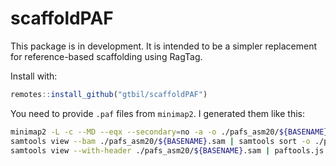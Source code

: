 # scaffoldPAF
This package is in development. It is intended to be a simpler replacement for reference-based scaffolding using RagTag.

Install with:

```r
remotes::install_github("gtbil/scaffoldPAF")
```

You need to provide `.paf` files from `minimap2`. I generated them like this:

```bash
minimap2 -L -c --MD --eqx --secondary=no -a -o ./pafs_asm20/${BASENAME}.sam -t45 Coker312_asm20.mmi ${PREFIX}
samtools view --bam ./pafs_asm20/${BASENAME}.sam | samtools sort -o ./pafs_asm20/${BASENAME}.bam --write-index -
samtools view --with-header ./pafs_asm20/${BASENAME}.sam | paftools.js sam2paf - > ./pafs_asm20/${BASENAME}.paf
```
